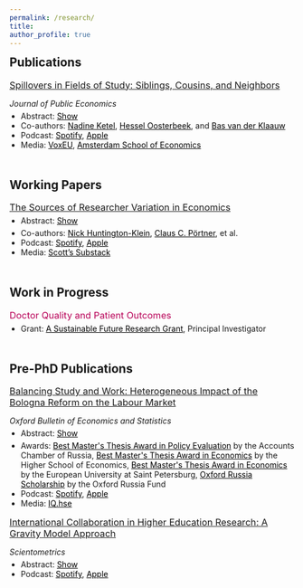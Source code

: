 ```yaml
---
permalink: /research/ 
title:    
author_profile: true
---
```


<!-- Publications Section -->
<h2 style="margin-top: 0; font-weight: bold; text-align: left;">Publications</h2>
<div style="padding-left: 0;"> 
  <h3 style="margin-top: 7.5px; margin-bottom: 5px; font-weight: normal;">
    <a href="https://stnavdeev.github.io/Spillovers.pdf">Spillovers in Fields of Study: Siblings, Cousins, and Neighbors</a>
  </h3>
  <p style="margin-bottom: 0;"><i>Journal of Public Economics</i></p>
  <ul style="padding-left: 20px; margin-top: 5px; margin-bottom: 0; font-size: 14px;">
    <li>
      Abstract: <a href="#" id="toggleAbstractButton" onclick="toggleVisibility('abstractContent','toggleAbstractButton'); return false;" style="text-decoration: underline; color: black; margin-left: 0;">Show</a>
      <div id="abstractContent" style="display: none; margin-top: 5px; margin-left: 0;">
        <p align="justify" style="margin-bottom: 0;">
          We use admission lotteries for higher education studies in the Netherlands to investigate whether someone’s field of study influences the study choices of their younger peers. We find that younger siblings and cousins are strongly affected. Also younger neighbors are affected but to a smaller extent. These findings indicate that a substantial part of the correlations in study choices between family members can be attributed to spillover effects and are not due to shared environments. Our findings concur with those of recent studies based on admission thresholds, which find sibling spillovers on college or college-major choices. This indicates that the results from previous studies can be extrapolated to students away from admission thresholds, and from siblings to cousins and neighbors.
        </p>
      </div>
    </li>
    <li>
      Co-authors:
      <a href="https://sites.google.com/site/nadineketel/" style="color: black;">Nadine Ketel</a>, 
      <a href="https://oosterbeek.economists.nl" style="color: black;">Hessel Oosterbeek</a>, and 
      <a href="https://research.vu.nl/en/persons/bas-van-der-klaauw" style="color: black;">Bas van der Klaauw</a>
    </li>
    <li>
      Podcast:
      <a href="https://open.spotify.com/episode/1KFQI2TngQaSYDFsSTj2bR?si=3abca2453cbb47dd" style="color: black;">Spotify</a>, <a href="https://podcasters.spotify.com/pod/show/stanislav-avdeev/episodes/How-Family-and-Neighbors-Influence-What-You-Study-e322igm" style="color: black;">Apple</a>
    </li>
    <li>
      Media:
      <a href="https://cepr.org/voxeu/columns/peer-effects-field-study-choices" style="color: black;">VoxEU</a>, 
      <a href="https://ase.uva.nl/content/news/2024/09/spillover-effects-when-choosing-a-field-of-study.html" style="color: black;">Amsterdam School of Economics</a>
    </li>
  </ul>
</div>

<!-- Working Papers Section -->
<h2 style="margin-top: 50px; font-weight: bold; text-align: left;">Working Papers</h2>
<div style="padding-left: 0px;"> 
  <h3 style="margin-top: 7.5px; margin-bottom: 5px; font-weight: normal;">
    <a href="https://stnavdeev.github.io/Researcher_Variation.pdf">The Sources of Researcher Variation in Economics</a>
  </h3>
  <ul style="padding-left: 20px; margin-top: 5px; margin-bottom: 0; font-size: 14px;">
    <li>
      Abstract: <a href="#" id="toggleAbstractWPButton" onclick="toggleVisibility('abstractWPContent','toggleAbstractWPButton'); return false;" style="text-decoration: underline; color: black; margin-left: 0;">Show</a>
      <div id="abstractWPContent" style="display: none; margin-top: 5px; margin-left: 0;">
        <p align="justify" style="margin-bottom: 0;">
          We use a rigorous three-stage many-analysts design to assess how different researcher decisions—specifically data cleaning, research design, and the interpretation of a policy question—affect the variation in estimated treatment effects. A total of 146 research teams each completed the same causal inference task three times each: first with few constraints, then using a shared research design, and finally with pre-cleaned data in addition to a specified design. We find that even when analyzing the same data, teams reach different conclusions. In the first stage, the interquartile range (IQR) of the reported policy effect was 3.1 percentage points, with substantial outliers. Surprisingly, the second stage, which restricted research design choices, exhibited slightly higher IQR (4.0 percentage points), largely attributable to imperfect adherence to the prescribed protocol. By contrast, the final stage, featuring standardized data cleaning, narrowed variation in estimated effects, achieving an IQR of 2.4 percentage points. Reported sample sizes also displayed significant convergence under more restrictive conditions, with the IQR dropping from 295,187 in the first stage to 29,144 in the second, and effectively zero by the third. Our findings underscore the critical importance of data cleaning in shaping applied microeconomic results and highlight avenues for future replication efforts.
        </p>
      </div>
    </li>
  </ul>
  <div style="margin-top: 5px; padding-left: 0; font-size: 14px;">
    <ul style="padding-left: 20px; margin-top: 0; margin-bottom: 0;">
      <li>
        Co-authors:
        <a href="https://www.nickchk.com" style="color: black;">Nick Huntington-Klein</a>, 
        <a href="http://clausportner.com" style="color: black;">Claus C. Pörtner</a>, et al.
      </li>
      <li>
      Podcast:
      <a href="https://open.spotify.com/episode/4Tiks8E17GqSnqKniL5Nx9?si=413875fc1c594ce6" style="color: black;">Spotify</a>, <a href="https://podcasters.spotify.com/pod/show/stanislav-avdeev/episodes/Why-Different-Researchers-Get-Different-Results-e322jdr" style="color: black;">Apple</a>
    </li>
      <li>
        Media:
        <a href="https://causalinf.substack.com/p/many-analyst-designs-data-preparation" style="color: black;">Scott’s Substack</a>
      </li>
    </ul>
  </div>
</div>

<!-- Work in Progress Section -->
<h2 style="margin-top: 50px; font-weight: bold; text-align: left;">Work in Progress</h2>
<div style="padding-left: 0px;"> 
  <h3 style="margin-top: 7.5px; margin-bottom: 5px; color: #b80057; font-weight: normal;">Doctor Quality and Patient Outcomes</h3>
  <div style="margin-top: 5px; padding-left: 0; font-size: 14px;">
    <ul style="padding-left: 20px; margin-top: 0; margin-bottom: 0;">
      <li>Grant: <a href="https://asf.uva.nl/grants/overview-funded-grants-since-2019/funded-grant-applications---spring-2023/spring-2023.html#The-consequences-of-overdiagnosis-and-underdiagnosis-for-health-and-work-S-Avdeev" style="color: black;">A Sustainable Future Research Grant</a>, Principal Investigator</li>
    </ul>
  </div>
</div>

<!-- Pre-PhD Publications Section -->
<h2 style="margin-top: 50px; font-weight: bold; text-align: left;">Pre-PhD Publications</h2>
<div style="padding-left: 0px;"> 
  <!-- First Pre-PhD Publication -->
  <h3 style="margin-top: 7.5px; margin-bottom: 5px; font-weight: normal;">
    <a href="https://stnavdeev.github.io/Avdeev_Bologna.pdf">Balancing Study and Work: Heterogeneous Impact of the Bologna Reform on the Labour Market</a>
  </h3>
  <p style="margin-bottom: 0;"><i>Oxford Bulletin of Economics and Statistics</i></p>
  <ul style="padding-left: 20px; margin-top: 5px; margin-bottom: 0; font-size: 14px;">
    <li>
      Abstract: <a href="#" id="toggleAbstractPPButton" onclick="toggleVisibility('abstractPPContent','toggleAbstractPPButton'); return false;" style="text-decoration: underline; color: black; margin-left: 0;">Show</a>
      <div id="abstractPPContent" style="display: none; margin-top: 5px; margin-left: 0;">
        <p align="justify" style="margin-bottom: 0;">
          The Bologna reform, the largest European education reform, was implemented in Russia in 2011. The reform shortened the duration of some undergraduate programmes by 1 year and compressed their curricula. Using a difference-in-differences design, I find that the reform had no short- or medium-term adverse effects on employment. However, I find that null average effects on wages mask considerable heterogeneity. I find that female students with high relative returns worked less during their studies, invested in their human capital, and secured stable wages. In contrast, male students with low relative returns underinvested in human capital and experienced a decline in wages.
        </p>
      </div>
    </li>
  </ul>
  <div style="margin-top: 5px; padding-left: 0; font-size: 14px;">
    <ul style="padding-left: 20px; margin-top: 0; margin-bottom: 0;">
      <li>
        Awards: <a href="https://ach.gov.ru/en" style="color: black;">Best Master's Thesis Award in Policy Evaluation</a> by the Accounts Chamber of Russia, <a href="https://www.hse.ru/en/nirs/" style="color: black;">Best Master's Thesis Award in Economics</a> by the Higher School of Economics, <a href="https://eusp.org/en" style="color: black;">Best Master's Thesis Award in Economics</a> by the European University at Saint Petersburg, <a href="https://www.hse.ru/scholarships/news/323665835.html" style="color: black;">Oxford Russia Scholarship</a> by the Oxford Russia Fund
      </li>
      <li>
      Podcast:
      <a href="https://open.spotify.com/episode/1F72WxgjuiyKjxl15qYHVL?si=f9671e272eba4695" style="color: black;">Spotify</a>, <a href="https://podcasters.spotify.com/pod/show/stanislav-avdeev/episodes/Impact-of-the-Bologna-Reform-on-the-Labour-Market-in-Russia-e322iqt" style="color: black;">Apple</a>
    </li>
      <li>
        Media: <a href="https://iq.hse.ru/en/news/480499696.html" style="color: black;">IQ.hse</a>
      </li>
    </ul>
  </div>
  
  <!-- Second Pre-PhD Publication -->
  <h3 style="margin-top: 15px; margin-bottom: 5px; font-weight: normal;">
    <a href="https://www.stnavdeev.com/Avdeev_Collaboration.pdf">International Collaboration in Higher Education Research: A Gravity Model Approach</a>
  </h3>
  <p style="margin-bottom: 0;"><i>Scientometrics</i></p>
  <ul style="padding-left: 20px; margin-top: 5px; margin-bottom: 0; font-size: 14px;">
    <li>
      Abstract: <a href="#" id="toggleAbstractPPButton2" onclick="toggleVisibility('abstractPPContent2','toggleAbstractPPButton2'); return false;" style="text-decoration: underline; color: black; margin-left: 0;">Show</a>
      <div id="abstractPPContent2" style="display: none; margin-top: 5px; margin-left: 0;">
        <p align="justify" style="margin-bottom: 0;">
          Although geographical distance has become less relevant in co–authorship for monodisciplinary fields such as economics, mathematics, and physics, little is known about international collaboration in multidisciplinary fields such as higher education. This paper studies collaboration patterns in higher education research using the Scopus database with the application of the gravity model. The results show that the intensity of collaboration is negatively associated with geographical distance and positively associated with linguistic commonality but these findings differ significantly between various world regions. European scholars appear to give preference to linguistically proximate partners over geographical neighbours. Although English is the lingua franca in science, language is not a significant factor for the formation of collaboration for North American and Asian researchers. These findings have policy implications for fostering multidisciplinary research in international partnerships.
        </p>
      </div>
    </li>
    <li>
      Podcast:
      <a href="https://open.spotify.com/episode/3Vi7Fq922aHpXKUTkIXaM8?si=989e5f7ec880480f" style="color: black;">Spotify</a>, <a href="https://podcasters.spotify.com/pod/show/stanislav-avdeev/episodes/How-Geography-and-Language-Shape-International-Research-Collaboration-e322j9e" style="color: black;">Apple</a>
    </li>
  </ul>
</div>

<!-- Generic JavaScript Function for Toggle -->
<script>
  function toggleVisibility(contentId, linkId) {
    var content = document.getElementById(contentId);
    var link = document.getElementById(linkId);
    if (content.style.display === "none") {
      content.style.display = "block";
      link.textContent = "Hide";
    } else {
      content.style.display = "none";
      link.textContent = "Show";
    }
  }
</script>
